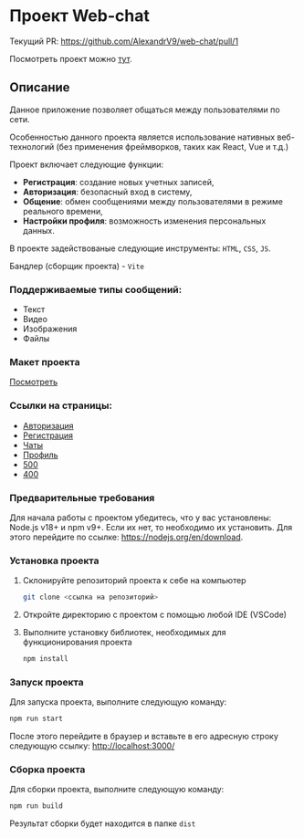 # Проект Web-chat

Текущий PR: https://github.com/AlexandrV9/web-chat/pull/1

Посмотреть проект можно [тут](https://sparkly-medovik-682ad3.netlify.app/pages/home/).

## Описание

Данное приложение позволяет общаться между пользователями по сети.

Особенностью данного проекта является использование нативных веб-технологий (без применения фреймворков, таких как React, Vue и т.д.) 

Проект включает следующие функции:

- **Регистрация**: создание новых учетных записей,
- **Авторизация**: безопасный вход в систему,
- **Общение**: обмен сообщениями между пользователями в режиме реального времени,
- **Настройки профиля**: возможность изменения персональных данных.

В проекте задействованые следующие инструменты: `HTML`, `CSS`, `JS`.

Бандлер (сборщик проекта) - `Vite`

### Поддерживаемые типы сообщений:

- Текст
- Видео
- Изображения
- Файлы

### Макет проекта

[Посмотреть](https://www.figma.com/design/VRmM6xDAG698NbWL5iFhxn/Web-chat?m=auto&t=B1ucMkjVNivoHqeY-6)

### Ссылки на страницы:

- [Авторизация](https://sparkly-medovik-682ad3.netlify.app/pages/sign-in/)
- [Регистрация](https://sparkly-medovik-682ad3.netlify.app/pages/sign-up/)
- [Чаты](https://sparkly-medovik-682ad3.netlify.app/pages/home/)
- [Профиль](https://sparkly-medovik-682ad3.netlify.app/pages/profile/)
- [500](https://sparkly-medovik-682ad3.netlify.app/pages/500/)
- [400](https://sparkly-medovik-682ad3.netlify.app/pages/404/)

### Предварительные требования

Для начала работы с проектом убедитесь, что у вас установлены: Node.js v18+ и npm v9+.
Если их нет, то необходимо их установить. Для этого перейдите по ссылке: https://nodejs.org/en/download.

### Установка проекта

1. Склонируйте репозиторий проекта к себе на компьютер
   ```bash
   git clone <ссылка на репозиторий>
   ```
2. Откройте директорию с проектом с помощью любой IDE (VSCode)

3. Выполните установку библиотек, необходимых для функционирования проекта
   ```bash
   npm install
   ```

### Запуск проекта

Для запуска проекта, выполните следующую команду:

```bash
npm run start
```

После этого перейдите в браузер и вставьте в его адресную строку следующую ссылку: [http://localhost:3000/](http://localhost:3000/)

### Сборка проекта

Для сборки проекта, выполните следующую команду:

```bash
npm run build
```

Результат сборки будет находится в папке `dist`
